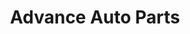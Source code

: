 ---
title: "Advance Auto Parts"
url: /cedar-rapids/advance-auto-parts-center-point-road-northeast/
shop: car parts
---